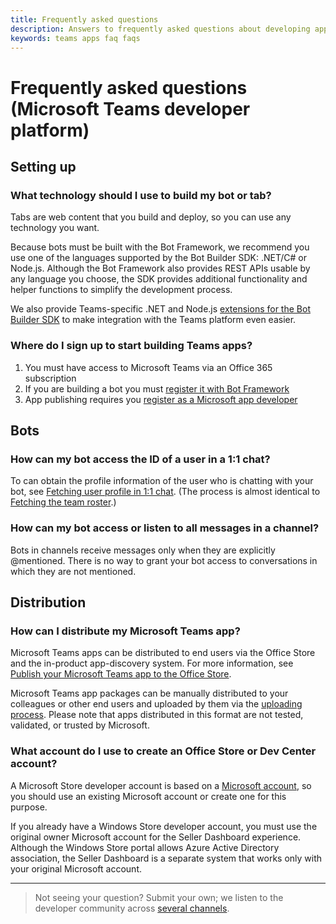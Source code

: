 ```yaml
---
title: Frequently asked questions
description: Answers to frequently asked questions about developing apps for Microsoft Teams
keywords: teams apps faq faqs
---
```


# Frequently asked questions (Microsoft Teams developer platform)

## Setting up

### What technology should I use to build my bot or tab?

Tabs are web content that you build and deploy, so you can use any technology you want.  

Because bots must be built with the Bot Framework, we recommend you use one of the languages supported by the Bot Builder SDK: .NET/C# or Node.js. Although the Bot Framework also provides REST APIs usable by any language you choose, the SDK provides additional functionality and helper functions to simplify the development process.

We also provide Teams-specific .NET and Node.js [extensions for the Bot Builder SDK](~/get-started/code#microsoft-teams-extensions-for-the-bot-builder-sdk) to make integration with the Teams platform even easier.

### Where do I sign up to start building Teams apps?

1. You must have access to Microsoft Teams via an Office 365 subscription
2. If you are building a bot you must [register it with Bot Framework](~/concepts/bots/bots-create)
3. App publishing requires you [register as a Microsoft app developer](//developer.microsoft.com/en-us/store/register)

## Bots

### How can my bot access the ID of a user in a 1:1 chat?

To can obtain the profile information of the user who is chatting with your bot, see [Fetching user profile in 1:1 chat](~/concepts/bots/bots-context#fetching-user-profile-in-11-chat). (The process is almost identical to [Fetching the team roster](~/concepts/bots/bots-context#fetching-the-team-roster).)

### How can my bot access or listen to all messages in a channel?

Bots in channels receive messages only when they are explicitly @mentioned. There is no way to grant your bot access to conversations in which they are not mentioned.

## Distribution

### How can I distribute my Microsoft Teams app?

Microsoft Teams apps can be distributed to end users via the Office Store and the in-product app-discovery system. For more information, see [Publish your Microsoft Teams app to the Office Store](~/publishing/apps-publish).

Microsoft Teams app packages can be manually distributed to your colleagues or other end users and uploaded by them via the [uploading process](~/concepts/apps/apps-upload). Please note that apps distributed in this format are not tested, validated, or trusted by Microsoft.

### What account do I use to create an Office Store or Dev Center account?

A Microsoft Store developer account is based on a [Microsoft account](https://account.microsoft.com/account), so you should use an existing Microsoft account or create one for this purpose.

If you already have a Windows Store developer account, you must use the original owner Microsoft account for the Seller Dashboard experience. Although the Windows Store portal allows Azure Active Directory association, the Seller Dashboard is a separate system that works only with your original Microsoft account.

---

>Not seeing your question? Submit your own; we listen to the developer community across [several channels](~/feedback).
